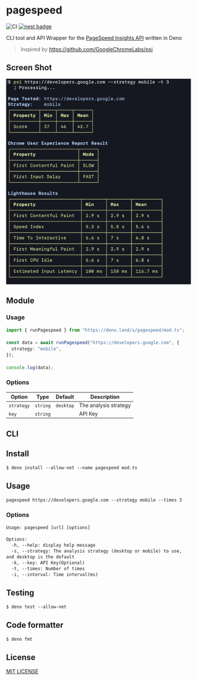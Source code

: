 # pagespeed
![CI](https://github.com/dnrsm/pagespeed/workflows/CI/badge.svg) 
[![nest badge](https://nest.land/badge.svg)](https://nest.land/package/pagespeed)

CLI tool and API Wrapper for the [PageSpeed Insights API](https://developers.google.com/speed/docs/insights/v5/get-started) written in Deno
> Inspired by https://github.com/GoogleChromeLabs/psi

## Screen Shot
![Screen Shot](assets/screenshot.png "Screen Shot")

## Module
### Usage
```typescript
import { runPagespeed } from "https://deno.land/x/pagespeed/mod.ts";

const data = await runPagespeed("https://developers.google.com", {
  strategy: "mobile",
});

console.log(data);
```

### Options
| Option | Type | Default | Description |
|-------|--------------------|-----------|----------------|
| `strategy` | `string` | `desktop` | The analysis strategy |
| `key` | `string` | ` ` | API Key |

## CLI
## Install
```
$ deno install --allow-net --name pagespeed mod.ts
```

## Usage
```
pagespeed https://developers.google.com --strategy mobile --times 3
```

### Options
```shell
Usage: pagespeed [url] [options]

Options:
  -h, --help: display help message
  -s, --strategy: The analysis strategy (desktop or mobile) to use, and desktop is the default
  -k, --key: API Key(Optional)
  -t, --times: Number of times
  -i, --interval: Time interval(ms)
```

## Testing
```shell
$ deno test --allow-net
```

## Code formatter
```shell
$ deno fmt
```

## License
[MIT LICENSE](LICENSE)